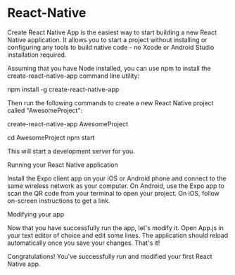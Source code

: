# React-Native
Create React Native App is the easiest way to start building a new React Native application. It allows you to start a project without installing or configuring any tools to build native code - no Xcode or Android Studio installation required.

Assuming that you have Node installed, you can use npm to install the create-react-native-app command line utility:

npm install -g create-react-native-app

Then run the following commands to create a new React Native project called "AwesomeProject":

create-react-native-app AwesomeProject

cd AwesomeProject
npm start

This will start a development server for you.

Running your React Native application

Install the Expo client app on your iOS or Android phone and connect to the same wireless network as your computer. On Android, use the Expo app to scan the QR code from your terminal to open your project. On iOS, follow on-screen instructions to get a link.


Modifying your app

Now that you have successfully run the app, let's modify it. Open App.js in your text editor of choice and edit some lines. The application should reload automatically once you save your changes.
That's it!

Congratulations! You've successfully run and modified your first React Native app.
